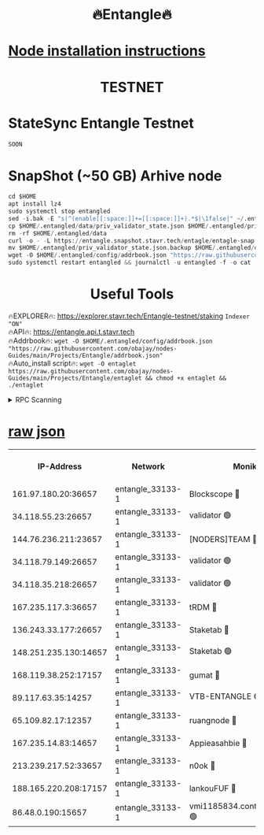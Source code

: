 <h1 align="center"> 🔥Entangle🔥</h1>

[Node installation instructions](https://github.com/obajay/nodes-Guides/tree/main/Projects/Entangle)
=

<h1 align="center"> TESTNET</h1>

# StateSync Entangle Testnet
```python
SOON
```
# SnapShot (~50 GB) Arhive node
```python
cd $HOME
apt install lz4
sudo systemctl stop entangled
sed -i.bak -E "s|^(enable[[:space:]]+=[[:space:]]+).*$|\1false|" ~/.entangled/config/config.toml
cp $HOME/.entangled/data/priv_validator_state.json $HOME/.entangled/priv_validator_state.json.backup
rm -rf $HOME/.entangled/data
curl -o - -L https://entangle.snapshot.stavr.tech/entagle/entagle-snap.tar.lz4 | lz4 -c -d - | tar -x -C $HOME/.entangled --strip-components 2
mv $HOME/.entangled/priv_validator_state.json.backup $HOME/.entangled/data/priv_validator_state.json
wget -O $HOME/.entangled/config/addrbook.json "https://raw.githubusercontent.com/obajay/nodes-Guides/main/Projects/Entangle/addrbook.json"
sudo systemctl restart entangled && journalctl -u entangled -f -o cat
```
 <h1 align="center"> Useful Tools</h1>
 
🔥EXPLORER🔥: https://explorer.stavr.tech/Entangle-testnet/staking        `Indexer "ON"` \
🔥API🔥:      https://entangle.api.t.stavr.tech \
🔥Addrbook🔥: ```wget -O $HOME/.entangled/config/addrbook.json "https://raw.githubusercontent.com/obajay/nodes-Guides/main/Projects/Entangle/addrbook.json"``` \
🔥Auto_install script🔥:  `wget -O entaglet https://raw.githubusercontent.com/obajay/nodes-Guides/main/Projects/Entangle/entaglet && chmod +x entaglet && ./entaglet`


<details>
<summary>RPC Scanning</summary>

<h2 align="center"> We scan nodes in real time every 4 hours. And we provide the final result of RPC endpoints.
We cannot influence the operation of these nodes in any way. </h2>


```python
If Voting Power is higher than 0 --> then the Node is a validator of the network and may be subject to attack and be a potential threat to the chain.
```
```python
We marked such validators with a red symbol
```

</details>

[raw json](https://rpc-check.entangt.stavr.tech/entangt/rpc-entangt-result.json)
=


<table><tr><th>IP-Address</th><th>Network</th><th>Moniker</th><th>Latest Block Height</th><th>Earliest Block Height</th><th>Catching Up</th><th>Tx Index</th><th>Voting Power</th><th>Scan Time</th></tr><tr><td>161.97.180.20:36657</td><td>entangle_33133-1</td><td>Blockscope 🔴</td><td>1970669</td><td>1</td><td>False</td><td>off</td><td>279516070054723</td><td>2024-02-01T22:05:40.622158069UTC</td></tr><tr><td>34.118.55.23:26657</td><td>entangle_33133-1</td><td>validator 🟢</td><td>1970669</td><td>1</td><td>False</td><td>on</td><td>0</td><td>2024-02-01T22:05:41.755626974UTC</td></tr><tr><td>144.76.236.211:23657</td><td>entangle_33133-1</td><td>[NODERS]TEAM 🔴</td><td>1970672</td><td>1</td><td>False</td><td>off</td><td>27051529422893186</td><td>2024-02-01T22:05:55.427879273UTC</td></tr><tr><td>34.118.79.149:26657</td><td>entangle_33133-1</td><td>validator 🟢</td><td>1970673</td><td>1</td><td>False</td><td>on</td><td>0</td><td>2024-02-01T22:06:02.499646084UTC</td></tr><tr><td>34.118.35.218:26657</td><td>entangle_33133-1</td><td>validator 🟢</td><td>1970673</td><td>1</td><td>False</td><td>on</td><td>0</td><td>2024-02-01T22:06:05.143459427UTC</td></tr><tr><td>167.235.117.3:36657</td><td>entangle_33133-1</td><td>tRDM 🔴</td><td>1970673</td><td>1</td><td>False</td><td>on</td><td>162401631245439</td><td>2024-02-01T22:06:05.542906651UTC</td></tr><tr><td>136.243.33.177:26657</td><td>entangle_33133-1</td><td>Staketab 🔴</td><td>1970672</td><td>660001</td><td>False</td><td>on</td><td>123670965347648</td><td>2024-02-01T22:05:57.728845327UTC</td></tr><tr><td>148.251.235.130:14657</td><td>entangle_33133-1</td><td>Staketab 🟢</td><td>1970668</td><td>660801</td><td>False</td><td>on</td><td>0</td><td>2024-02-01T22:05:40.295951113UTC</td></tr><tr><td>168.119.38.252:17157</td><td>entangle_33133-1</td><td>gumat 🔴</td><td>1970669</td><td>962001</td><td>False</td><td>on</td><td>324022232110454</td><td>2024-02-01T22:05:44.083642863UTC</td></tr><tr><td>89.117.63.35:14257</td><td>entangle_33133-1</td><td>VTB-ENTANGLE 🟢</td><td>1970671</td><td>1162001</td><td>False</td><td>off</td><td>0</td><td>2024-02-01T22:05:53.082654788UTC</td></tr><tr><td>65.109.82.17:12357</td><td>entangle_33133-1</td><td>ruangnode 🔴</td><td>1970669</td><td>1312001</td><td>False</td><td>off</td><td>460282973168508</td><td>2024-02-01T22:05:40.979014613UTC</td></tr><tr><td>167.235.14.83:14657</td><td>entangle_33133-1</td><td>Appieasahbie 🔴</td><td>1970673</td><td>1716001</td><td>False</td><td>on</td><td>43682139326023543</td><td>2024-02-01T22:06:04.798136877UTC</td></tr><tr><td>213.239.217.52:33657</td><td>entangle_33133-1</td><td>n0ok 🔴</td><td>1970673</td><td>1870673</td><td>False</td><td>off</td><td>46577001986356485</td><td>2024-02-01T22:06:00.074939151UTC</td></tr><tr><td>188.165.220.208:17157</td><td>entangle_33133-1</td><td>lankouFUF 🔴</td><td>1970669</td><td>1910001</td><td>False</td><td>off</td><td>303683404995620</td><td>2024-02-01T22:05:44.384378410UTC</td></tr><tr><td>86.48.0.190:15657</td><td>entangle_33133-1</td><td>vmi1185834.contaboserver.net 🟢</td><td>1970669</td><td>1961001</td><td>False</td><td>off</td><td>0</td><td>2024-02-01T22:05:41.389434228UTC</td></tr></table>
